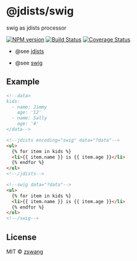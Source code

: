 # @jdists/swig

swig as jdists processor

[![NPM version][npm-image]][npm-url] [![Build Status][travis-image]][travis-url] [![Coverage Status][coverage-image]][coverage-url]

* @see [jdists](https://github.com/zswang/jdists)

* @see [swig](https://github.com/paularmstrong/swig)

## Example

```html
<!--data>
kids:
  - name: Jimmy
    age: '12'
  - name: Sally
    age: '4'
</data-->

<!--jdists encoding="swig" data="?data"-->
<ul>
  {% for item in kids %}
  <li>{{ item.name }} is {{ item.age }}</li>
  {% endfor %}
</ul>
<!--/jdists-->

<!--swig data="?data"-->
<ul>
  {% for item in kids %}
  <li>{{ item.name }} is {{ item.age }}</li>
  {% endfor %}
</ul>
<!--/swig-->
```

## License

MIT © [zswang](http://weibo.com/zswang)

[npm-url]: https://badge.fury.io/js/%40jdists%2Fswig
[npm-image]: https://badge.fury.io/js/%40jdists%2Fswig.svg
[travis-url]: https://travis-ci.org/jdists/swig
[travis-image]: https://travis-ci.org/jdists/swig.svg?branch=master
[coverage-url]: https://coveralls.io/github/jdists/swig?branch=master
[coverage-image]: https://coveralls.io/repos/jdists/swig/badge.svg?branch=master&service=github